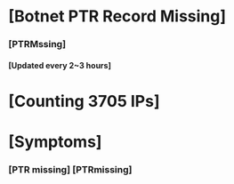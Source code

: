 # [Botnet PTR Record Missing]
### [PTRMssing]
#### [Updated every 2~3 hours]

# [Counting 3705 IPs]

# [Symptoms] 
###   [PTR missing] [PTRmissing]
